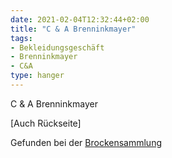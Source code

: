 ```yaml
---
date: 2021-02-04T12:32:44+02:00
title: "C & A Brenninkmayer"
tags:
- Bekleidungsgeschäft
- Brenninkmayer
- C&A
type: hanger
---
```

C & A Brenninkmayer

[Auch Rückseite]

<div class="source">Gefunden bei der <a href="https://www.neue-arbeit-brockensammlung.de/geschaefte/gebrauchtmoebelkaufhaus/">Brockensammlung</a></div>
